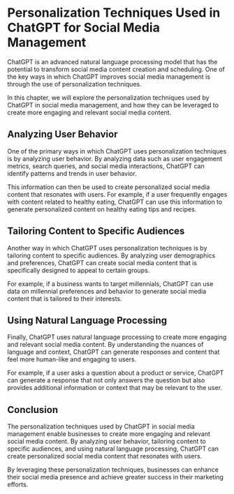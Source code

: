 Personalization Techniques Used in ChatGPT for Social Media Management
====================================================================================================================================================

ChatGPT is an advanced natural language processing model that has the potential to transform social media content creation and scheduling. One of the key ways in which ChatGPT improves social media management is through the use of personalization techniques.

In this chapter, we will explore the personalization techniques used by ChatGPT in social media management, and how they can be leveraged to create more engaging and relevant social media content.

Analyzing User Behavior
-----------------------

One of the primary ways in which ChatGPT uses personalization techniques is by analyzing user behavior. By analyzing data such as user engagement metrics, search queries, and social media interactions, ChatGPT can identify patterns and trends in user behavior.

This information can then be used to create personalized social media content that resonates with users. For example, if a user frequently engages with content related to healthy eating, ChatGPT can use this information to generate personalized content on healthy eating tips and recipes.

Tailoring Content to Specific Audiences
---------------------------------------

Another way in which ChatGPT uses personalization techniques is by tailoring content to specific audiences. By analyzing user demographics and preferences, ChatGPT can create social media content that is specifically designed to appeal to certain groups.

For example, if a business wants to target millennials, ChatGPT can use data on millennial preferences and behavior to generate social media content that is tailored to their interests.

Using Natural Language Processing
---------------------------------

Finally, ChatGPT uses natural language processing to create more engaging and relevant social media content. By understanding the nuances of language and context, ChatGPT can generate responses and content that feel more human-like and engaging to users.

For example, if a user asks a question about a product or service, ChatGPT can generate a response that not only answers the question but also provides additional information or context that may be relevant to the user.

Conclusion
----------

The personalization techniques used by ChatGPT in social media management enable businesses to create more engaging and relevant social media content. By analyzing user behavior, tailoring content to specific audiences, and using natural language processing, ChatGPT can create personalized social media content that resonates with users.

By leveraging these personalization techniques, businesses can enhance their social media presence and achieve greater success in their marketing efforts.
